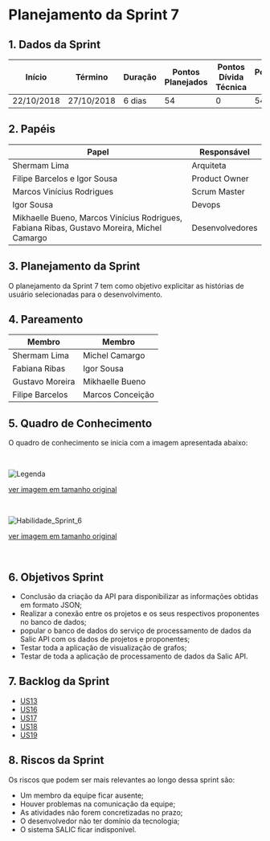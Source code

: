 ---
---

# Planejamento da Sprint 7

## 1. Dados da Sprint 

| Início | Término | Duração | Pontos Planejados | Pontos Dívida Técnica | Pontuação Total |
|----------|----------|----------|----------|----------|----------|
| 22/10/2018 | 27/10/2018 | 6 dias | 54 | 0 | 54 |


## 2. Papéis 

|    Papel |     Responsável |
|-----|-----|
| Shermam Lima | Arquiteta |
| Filipe Barcelos e Igor Sousa | Product Owner |
| Marcos Vinícius Rodrigues | Scrum Master |
| Igor Sousa | Devops |
| Mikhaelle Bueno, Marcos Vinícius Rodrigues, Fabiana Ribas, Gustavo Moreira, Michel Camargo | Desenvolvedores |

## 3. Planejamento da Sprint

O planejamento da Sprint 7 tem como  objetivo explicitar as histórias de usuário selecionadas para o desenvolvimento. 

## 4. Pareamento 

| Membro  | Membro |
|---|---|
| Shermam Lima | Michel Camargo |
| Fabiana Ribas | Igor Sousa |
| Gustavo Moreira | Mikhaelle Bueno |
| Filipe Barcelos | Marcos Conceição |

## 5. Quadro de Conhecimento 
O quadro de conhecimento se inicia com a imagem apresentada abaixo:

<br>


![Legenda](https://fga-eps-mds.github.io/2018.2-NaturalSearch/docs/resultado_sprint/image_Sprint3/Legenda.png)

[ver imagem em tamanho original](https://fga-eps-mds.github.io/2018.2-NaturalSearch/docs/resultado_sprint/image_Sprint3/Legenda.png)

<br>

![Habilidade_Sprint_6](https://fga-eps-mds.github.io/2018.2-NaturalSearch/docs/resultado_sprint/image_Sprint6/Habilidade_Sprint_5.png)



[ver imagem em tamanho original](https://fga-eps-mds.github.io/2018.2-NaturalSearch/docs/resultado_sprint/image_Sprint6/Habilidade_Sprint_5.png)

<br>


## 6. Objetivos Sprint

* Conclusão da criação da API para disponibilizar as informações obtidas em formato JSON;
* Realizar a conexão entre os projetos e os seus respectivos proponentes no banco de dados;
* popular o banco de dados do serviço de processamento de dados da Salic API com os dados de projetos e proponentes;
* Testar toda a aplicação de visualização de grafos;
* Testar de toda a aplicação de processamento de dados da Salic API.

## 7. Backlog da Sprint

- [US13](https://github.com/fga-eps-mds/2018.2-NaturalSearch/issues/128)
- [US16](https://github.com/fga-eps-mds/2018.2-NaturalSearch/issues/136)
- [US17](https://github.com/fga-eps-mds/2018.2-NaturalSearch/issues/137)
- [US18](https://github.com/fga-eps-mds/2018.2-NaturalSearch/issues/138)
- [US19](https://github.com/fga-eps-mds/2018.2-NaturalSearch/issues/139)

## 8. Riscos da Sprint

Os riscos que podem ser mais relevantes ao longo dessa sprint são:

* Um membro da equipe ficar ausente;
* Houver problemas na comunicação da equipe;
* As atividades não forem concretizadas no prazo;
* O desenvolvedor não ter domínio da tecnologia;
* O sistema SALIC ficar indisponível.

